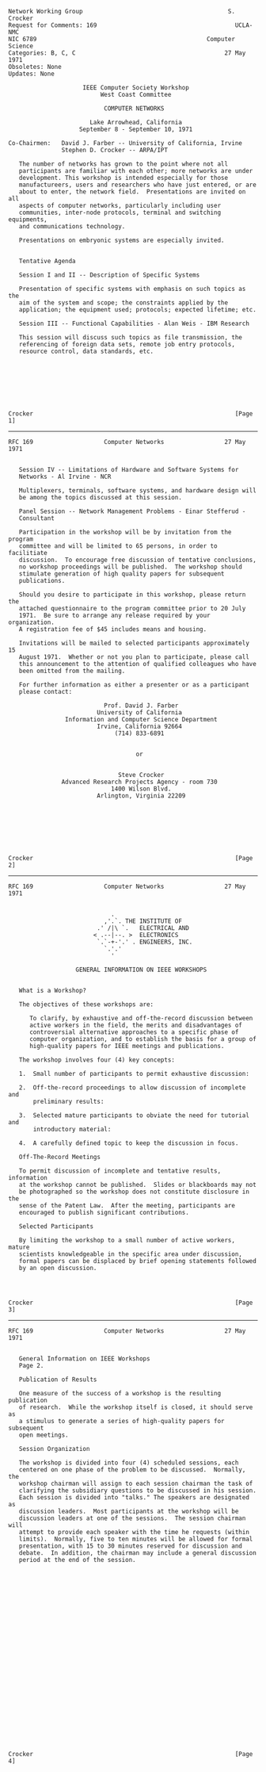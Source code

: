     Network Working Group                                         S. Crocker
    Request for Comments: 169                                       UCLA-NMC
    NIC 6789                                                Computer Science
    Categories: B, C, C                                          27 May 1971
    Obsoletes: None
    Updates: None

                         IEEE Computer Society Workshop
                              West Coast Committee

                               COMPUTER NETWORKS

                           Lake Arrowhead, California
                        September 8 - September 10, 1971

    Co-Chairmen:   David J. Farber -- University of California, Irvine
                   Stephen D. Crocker -- ARPA/IPT

       The number of networks has grown to the point where not all
       participants are familiar with each other; more networks are under
       development. This workshop is intended especially for those
       manufactureers, users and researchers who have just entered, or are
       about to enter, the network field.  Presentations are invited on all
       aspects of computer networks, particularly including user
       communities, inter-node protocols, terminal and switching equipments,
       and communications technology.

       Presentations on embryonic systems are especially invited.


       Tentative Agenda

       Session I and II -- Description of Specific Systems

       Presentation of specific systems with emphasis on such topics as the
       aim of the system and scope; the constraints applied by the
       application; the equipment used; protocols; expected lifetime; etc.

       Session III -- Functional Capabilities - Alan Weis - IBM Research

       This session will discuss such topics as file transmission, the
       referencing of foreign data sets, remote job entry protocols,
       resource control, data standards, etc.








    Crocker                                                         [Page 1]

------------------------------------------------------------------------

``` newpage
RFC 169                    Computer Networks                 27 May 1971


   Session IV -- Limitations of Hardware and Software Systems for
   Networks - Al Irvine - NCR

   Multiplexers, terminals, software systems, and hardware design will
   be among the topics discussed at this session.

   Panel Session -- Network Management Problems - Einar Stefferud -
   Consultant

   Participation in the workshop will be by invitation from the program
   committee and will be limited to 65 persons, in order to facilitiate
   discussion.  To encourage free discussion of tentative conclusions,
   no workshop proceedings will be published.  The workshop should
   stimulate generation of high quality papers for subsequent
   publications.

   Should you desire to participate in this workshop, please return the
   attached questionnaire to the program committee prior to 20 July
   1971.  Be sure to arrange any release required by your organization.
   A registration fee of $45 includes means and housing.

   Invitations will be mailed to selected participants approximately 15
   August 1971.  Whether or not you plan to participate, please call
   this announcement to the attention of qualified colleagues who have
   been omitted from the mailing.

   For further information as either a presenter or as a participant
   please contact:

                           Prof. David J. Farber
                         University of California
                Information and Computer Science Department
                         Irvine, California 92664
                              (714) 833-6891


                                    or


                               Steve Crocker
               Advanced Research Projects Agency - room 730
                             1400 Wilson Blvd.
                         Arlington, Virginia 22209








Crocker                                                         [Page 2]
```

------------------------------------------------------------------------

``` newpage
RFC 169                    Computer Networks                 27 May 1971


                             .
                           ,'.`. THE INSTITUTE OF
                         .' /|\ `.   ELECTRICAL AND
                        < .--|--. >  ELECTRONICS
                         `.`-+-'.' . ENGINEERS, INC.
                           `.'.'
                             '

                   GENERAL INFORMATION ON IEEE WORKSHOPS


   What is a Workshop?

   The objectives of these workshops are:

      To clarify, by exhaustive and off-the-record discussion between
      active workers in the field, the merits and disadvantages of
      controversial alternative approaches to a specific phase of
      computer organization, and to establish the basis for a group of
      high-quality papers for IEEE meetings and publications.

   The workshop involves four (4) key concepts:

   1.  Small number of participants to permit exhaustive discussion:

   2.  Off-the-record proceedings to allow discussion of incomplete and
       preliminary results:

   3.  Selected mature participants to obviate the need for tutorial and
       introductory material:

   4.  A carefully defined topic to keep the discussion in focus.

   Off-The-Record Meetings

   To permit discussion of incomplete and tentative results, information
   at the workshop cannot be published.  Slides or blackboards may not
   be photographed so the workshop does not constitute disclosure in the
   sense of the Patent Law.  After the meeting, participants are
   encouraged to publish significant contributions.

   Selected Participants

   By limiting the workshop to a small number of active workers, mature
   scientists knowledgeable in the specific area under discussion,
   formal papers can be displaced by brief opening statements followed
   by an open discussion.




Crocker                                                         [Page 3]
```

------------------------------------------------------------------------

``` newpage
RFC 169                    Computer Networks                 27 May 1971


   General Information on IEEE Workshops
   Page 2.

   Publication of Results

   One measure of the success of a workshop is the resulting publication
   of research.  While the workshop itself is closed, it should serve as
   a stimulus to generate a series of high-quality papers for subsequent
   open meetings.

   Session Organization

   The workshop is divided into four (4) scheduled sessions, each
   centered on one phase of the problem to be discussed.  Normally, the
   workshop chairman will assign to each session chairman the task of
   clarifying the subsidiary questions to be discussed in his session.
   Each session is divided into "talks." The speakers are designated as
   discussion leaders.  Most participants at the workshop will be
   discussion leaders at one of the sessions.  The session chairman will
   attempt to provide each speaker with the time he requests (within
   limits).  Normally, five to ten minutes will be allowed for formal
   presentation, with 15 to 30 minutes reserved for discussion and
   debate.  In addition, the chairman may include a general discussion
   period at the end of the session.



























Crocker                                                         [Page 4]
```
